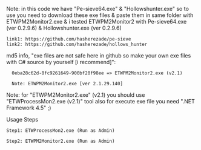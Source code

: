 Note: in this code we have "Pe-sieve64.exe" & "Hollowshunter.exe" so to use you need to download these exe files & paste them in same folder with ETWPM2Monitor2.exe & i tested ETWPM2Monitor2 with Pe-sieve64.exe (ver 0.2.9.6) & Hollowshunter.exe (ver 0.2.9.6)

    link1: https://github.com/hasherezade/pe-sieve
    link2: https://github.com/hasherezade/hollows_hunter

md5 info, "exe files are not safe here in github so make your own exe files with C# source by yourself [i recommend]":

      0eba28c62d-8fc9261649-900bf20f98ee => ETWPM2Monitor2.exe (v2.1)
      
      Note: ETWPM2Monitor2.exe [ver 2.1.29.140]
    
    
Note: for "ETWPM2Monitor2.exe" (v2.1) you should use "ETWProcessMon2.exe (v2.1)" tool also for execute exe file you need ".NET Framework 4.5" ;) 

Usage Steps

    Step1: ETWProcessMon2.exe (Run as Admin)

    Step2: ETWPM2Monitor2.exe (Run as Admin)

